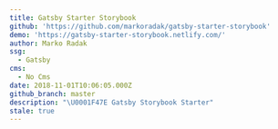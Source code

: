 ```yaml
---
title: Gatsby Starter Storybook
github: 'https://github.com/markoradak/gatsby-starter-storybook'
demo: 'https://gatsby-starter-storybook.netlify.com/'
author: Marko Radak
ssg:
  - Gatsby
cms:
  - No Cms
date: 2018-11-01T10:06:05.000Z
github_branch: master
description: "\U0001F47E Gatsby Storybook Starter"
stale: true
---
```

